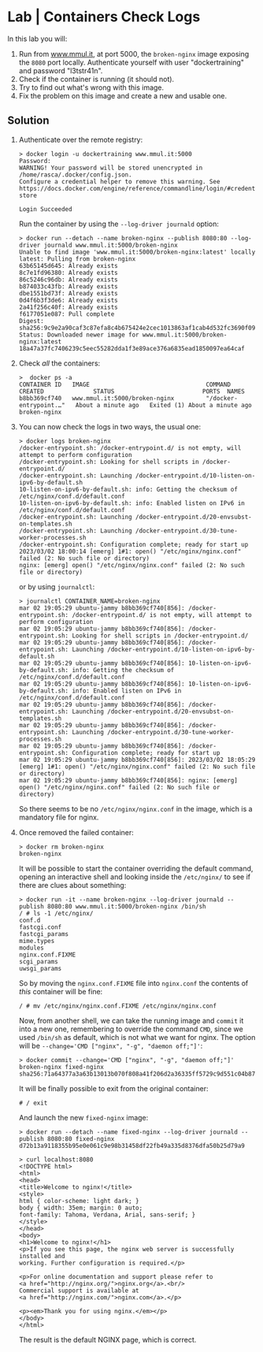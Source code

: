 # Lab | Containers Check Logs

In this lab you will:

1. Run from www.mmul.it, at port 5000, the `broken-nginx` image exposing the
   `8080` port locally.
   Authenticate yourself with user "dockertraining" and password "l3tstr41n".
2. Check if the container is running (it should not).
3. Try to find out what's wrong with this image.
4. Fix the problem on this image and create a new and usable one.

## Solution

1. Authenticate over the remote registry:

   ```console
   > docker login -u dockertraining www.mmul.it:5000
   Password: 
   WARNING! Your password will be stored unencrypted in /home/rasca/.docker/config.json.
   Configure a credential helper to remove this warning. See
   https://docs.docker.com/engine/reference/commandline/login/#credentials-store
   
   Login Succeeded
   ```

   Run the container by using the `--log-driver journald` option:

   ```console
   > docker run --detach --name broken-nginx --publish 8080:80 --log-driver journald www.mmul.it:5000/broken-nginx
   Unable to find image 'www.mmul.it:5000/broken-nginx:latest' locally
   latest: Pulling from broken-nginx
   63b65145d645: Already exists 
   8c7e1fd96380: Already exists 
   86c5246c96db: Already exists 
   b874033c43fb: Already exists 
   dbe1551bd73f: Already exists 
   0d4f6b3f3de6: Already exists 
   2a41f256c40f: Already exists 
   f6177051e087: Pull complete 
   Digest: sha256:9c9e2a90caf3c87efa8c4b675424e2cec1013863af1cab4d532fc3690f09ec0b
   Status: Downloaded newer image for www.mmul.it:5000/broken-nginx:latest
   18a47a37fc7406239c5eec55282dda1f3e89ace376a6835ead1850097ea64caf
   ```

2. Check *all* the containers:

   ```console
   >  docker ps -a
   CONTAINER ID   IMAGE                                 COMMAND                  CREATED              STATUS                         PORTS  NAMES
   b8bb369cf740   www.mmul.it:5000/broken-nginx         "/docker-entrypoint.…"   About a minute ago   Exited (1) About a minute ago         broken-nginx
   ```

3. You can now check the logs in two ways, the usual one:

   ```console
   > docker logs broken-nginx
   /docker-entrypoint.sh: /docker-entrypoint.d/ is not empty, will attempt to perform configuration
   /docker-entrypoint.sh: Looking for shell scripts in /docker-entrypoint.d/
   /docker-entrypoint.sh: Launching /docker-entrypoint.d/10-listen-on-ipv6-by-default.sh
   10-listen-on-ipv6-by-default.sh: info: Getting the checksum of /etc/nginx/conf.d/default.conf
   10-listen-on-ipv6-by-default.sh: info: Enabled listen on IPv6 in /etc/nginx/conf.d/default.conf
   /docker-entrypoint.sh: Launching /docker-entrypoint.d/20-envsubst-on-templates.sh
   /docker-entrypoint.sh: Launching /docker-entrypoint.d/30-tune-worker-processes.sh
   /docker-entrypoint.sh: Configuration complete; ready for start up
   2023/03/02 18:00:14 [emerg] 1#1: open() "/etc/nginx/nginx.conf" failed (2: No such file or directory)
   nginx: [emerg] open() "/etc/nginx/nginx.conf" failed (2: No such file or directory)
   ```

   or by using `journalctl`:

   ```console
   > journalctl CONTAINER_NAME=broken-nginx
   mar 02 19:05:29 ubuntu-jammy b8bb369cf740[856]: /docker-entrypoint.sh: /docker-entrypoint.d/ is not empty, will attempt to perform configuration
   mar 02 19:05:29 ubuntu-jammy b8bb369cf740[856]: /docker-entrypoint.sh: Looking for shell scripts in /docker-entrypoint.d/
   mar 02 19:05:29 ubuntu-jammy b8bb369cf740[856]: /docker-entrypoint.sh: Launching /docker-entrypoint.d/10-listen-on-ipv6-by-default.sh
   mar 02 19:05:29 ubuntu-jammy b8bb369cf740[856]: 10-listen-on-ipv6-by-default.sh: info: Getting the checksum of /etc/nginx/conf.d/default.conf
   mar 02 19:05:29 ubuntu-jammy b8bb369cf740[856]: 10-listen-on-ipv6-by-default.sh: info: Enabled listen on IPv6 in /etc/nginx/conf.d/default.conf
   mar 02 19:05:29 ubuntu-jammy b8bb369cf740[856]: /docker-entrypoint.sh: Launching /docker-entrypoint.d/20-envsubst-on-templates.sh
   mar 02 19:05:29 ubuntu-jammy b8bb369cf740[856]: /docker-entrypoint.sh: Launching /docker-entrypoint.d/30-tune-worker-processes.sh
   mar 02 19:05:29 ubuntu-jammy b8bb369cf740[856]: /docker-entrypoint.sh: Configuration complete; ready for start up
   mar 02 19:05:29 ubuntu-jammy b8bb369cf740[856]: 2023/03/02 18:05:29 [emerg] 1#1: open() "/etc/nginx/nginx.conf" failed (2: No such file or directory)
   mar 02 19:05:29 ubuntu-jammy b8bb369cf740[856]: nginx: [emerg] open() "/etc/nginx/nginx.conf" failed (2: No such file or directory)
   ```
   So there seems to be no `/etc/nginx/nginx.conf` in the image, which is a
   mandatory file for nginx.

4. Once removed the failed container:

   ```console
   > docker rm broken-nginx
   broken-nginx
   ```

   It will be possible to start the container overriding the default command,
   opening an interactive shell and looking inside the `/etc/nginx/` to see if
   there are clues about something:

   ```console
   > docker run -it --name broken-nginx --log-driver journald --publish 8080:80 www.mmul.it:5000/broken-nginx /bin/sh
   / # ls -1 /etc/nginx/
   conf.d
   fastcgi.conf
   fastcgi_params
   mime.types
   modules
   nginx.conf.FIXME
   scgi_params
   uwsgi_params
   ```

   So by moving the `nginx.conf.FIXME` file into `nginx.conf` the contents of
   *this* container will be fine:

   ```console
   / # mv /etc/nginx/nginx.conf.FIXME /etc/nginx/nginx.conf
   ```

   Now, from another shell, we can take the running image and `commit` it into a
   new one, remembering to override the command `CMD`, since we used `/bin/sh`
   as default, which is not what we want for nginx.
   The option will be `--change='CMD ["nginx", "-g", "daemon off;"]'`:

   ```console
   > docker commit --change='CMD ["nginx", "-g", "daemon off;"]' broken-nginx fixed-nginx
   sha256:71a64377a3a63b13013b070f808a41f206d2a36335ff5729c9d551c04b871eab
   ```

   It will be finally possible to exit from the original container:

   ```console
   # / exit
   ```

   And launch the new `fixed-nginx` image:

   ```console
   > docker run --detach --name fixed-nginx --log-driver journald --publish 8080:80 fixed-nginx
   d72b13a9118355b95e0e061c9e98b31458df22fb49a335d8376dfa50b25d79a9
   
   > curl localhost:8080
   <!DOCTYPE html>
   <html>
   <head>
   <title>Welcome to nginx!</title>
   <style>
   html { color-scheme: light dark; }
   body { width: 35em; margin: 0 auto;
   font-family: Tahoma, Verdana, Arial, sans-serif; }
   </style>
   </head>
   <body>
   <h1>Welcome to nginx!</h1>
   <p>If you see this page, the nginx web server is successfully installed and
   working. Further configuration is required.</p>
   
   <p>For online documentation and support please refer to
   <a href="http://nginx.org/">nginx.org</a>.<br/>
   Commercial support is available at
   <a href="http://nginx.com/">nginx.com</a>.</p>
   
   <p><em>Thank you for using nginx.</em></p>
   </body>
   </html>
   ```

   The result is the default NGINX page, which is correct.
